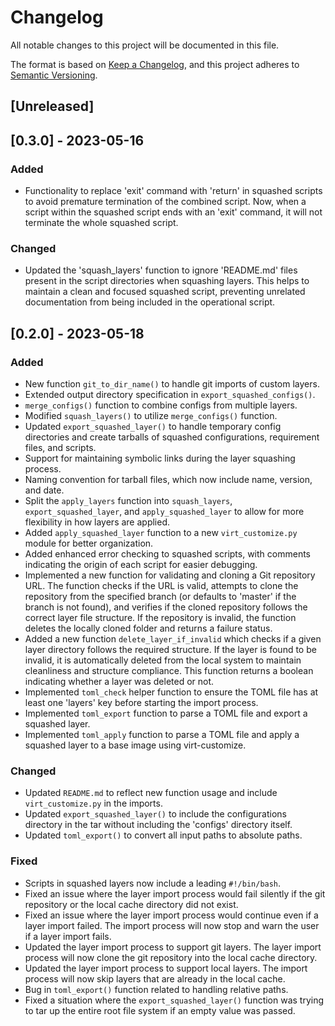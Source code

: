 # Changelog

All notable changes to this project will be documented in this file.

The format is based on [Keep a Changelog](https://keepachangelog.com/en/1.0.0/),
and this project adheres to [Semantic Versioning](https://semver.org/spec/v2.0.0.html).

## [Unreleased]

## [0.3.0] - 2023-05-16
### Added

- Functionality to replace 'exit' command with 'return' in squashed scripts to avoid premature termination of the combined script. Now, when a script within the squashed script ends with an 'exit' command, it will not terminate the whole squashed script.

### Changed

- Updated the 'squash_layers' function to ignore 'README.md' files present in the script directories when squashing layers. This helps to maintain a clean and focused squashed script, preventing unrelated documentation from being included in the operational script.

## [0.2.0] - 2023-05-18
### Added
- New function `git_to_dir_name()` to handle git imports of custom layers.
- Extended output directory specification in `export_squashed_configs()`.
- `merge_configs()` function to combine configs from multiple layers.
- Modified `squash_layers()` to utilize `merge_configs()` function.
- Updated `export_squashed_layer()` to handle temporary config directories and create tarballs of squashed configurations, requirement files, and scripts.
- Support for maintaining symbolic links during the layer squashing process.
- Naming convention for tarball files, which now include name, version, and date.
- Split the `apply_layers` function into `squash_layers`, `export_squashed_layer`, and `apply_squashed_layer` to allow for more flexibility in how layers are applied.
- Added `apply_squashed_layer` function to a new `virt_customize.py` module for better organization.
- Added enhanced error checking to squashed scripts, with comments indicating the origin of each script for easier debugging.
- Implemented a new function for validating and cloning a Git repository URL. The function checks if the URL is valid, attempts to clone the repository from the specified branch (or defaults to 'master' if the branch is not found), and verifies if the cloned repository follows the correct layer file structure. If the repository is invalid, the function deletes the locally cloned folder and returns a failure status.
- Added a new function `delete_layer_if_invalid` which checks if a given layer directory follows the required structure. If the layer is found to be invalid, it is automatically deleted from the local system to maintain cleanliness and structure compliance. This function returns a boolean indicating whether a layer was deleted or not.
- Implemented `toml_check` helper function to ensure the TOML file has at least one 'layers' key before starting the import process.
- Implemented `toml_export` function to parse a TOML file and export a squashed layer.
- Implemented `toml_apply` function to parse a TOML file and apply a squashed layer to a base image using virt-customize.

### Changed
- Updated `README.md` to reflect new function usage and include `virt_customize.py` in the imports.
- Updated `export_squashed_layer()` to include the configurations directory in the tar without including the 'configs' directory itself.
- Updated `toml_export()` to convert all input paths to absolute paths.


### Fixed
- Scripts in squashed layers now include a leading `#!/bin/bash`.
- Fixed an issue where the layer import process would fail silently if the git repository or the local cache directory did not exist.
- Fixed an issue where the layer import process would continue even if a layer import failed. The import process will now stop and warn the user if a layer import fails.
- Updated the layer import process to support git layers. The layer import process will now clone the git repository into the local cache directory.
- Updated the layer import process to support local layers. The import process will now skip layers that are already in the local cache.
- Bug in `toml_export()` function related to handling relative paths.
- Fixed a situation where the `export_squashed_layer()` function was trying to tar up the entire root file system if an empty value was passed.


